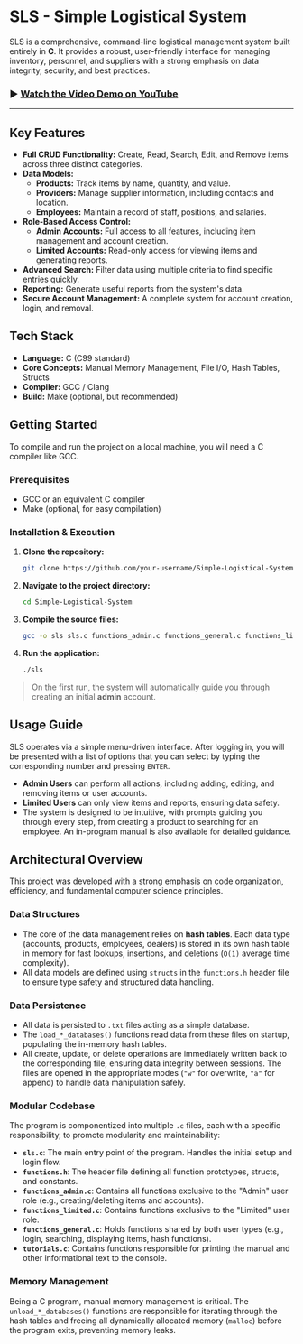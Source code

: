 # SLS - Simple Logistical System

SLS is a comprehensive, command-line logistical management system built entirely in **C**. It provides a robust, user-friendly interface for managing inventory, personnel, and suppliers with a strong emphasis on data integrity, security, and best practices.

### ▶️ [Watch the Video Demo on YouTube](https://www.youtube.com/watch?v=pSxkruwjchE)

---

## Key Features

*   **Full CRUD Functionality:** Create, Read, Search, Edit, and Remove items across three distinct categories.
*   **Data Models:**
    *   **Products:** Track items by name, quantity, and value.
    *   **Providers:** Manage supplier information, including contacts and location.
    *   **Employees:** Maintain a record of staff, positions, and salaries.
*   **Role-Based Access Control:**
    *   **Admin Accounts:** Full access to all features, including item management and account creation.
    *   **Limited Accounts:** Read-only access for viewing items and generating reports.
*   **Advanced Search:** Filter data using multiple criteria to find specific entries quickly.
*   **Reporting:** Generate useful reports from the system's data.
*   **Secure Account Management:** A complete system for account creation, login, and removal.

## Tech Stack

*   **Language:** C (C99 standard)
*   **Core Concepts:** Manual Memory Management, File I/O, Hash Tables, Structs
*   **Compiler:** GCC / Clang
*   **Build:** Make (optional, but recommended)

## Getting Started

To compile and run the project on a local machine, you will need a C compiler like GCC.

### Prerequisites

*   GCC or an equivalent C compiler
*   Make (optional, for easy compilation)

### Installation & Execution

1.  **Clone the repository:**
    ```sh
    git clone https://github.com/your-username/Simple-Logistical-System.git
    ```
2.  **Navigate to the project directory:**
    ```sh
    cd Simple-Logistical-System
    ```
3.  **Compile the source files:**
    ```sh
    gcc -o sls sls.c functions_admin.c functions_general.c functions_limited.c tutorials.c
    ```
4.  **Run the application:**
    ```sh
    ./sls
    ```

> On the first run, the system will automatically guide you through creating an initial **admin** account.

## Usage Guide

SLS operates via a simple menu-driven interface. After logging in, you will be presented with a list of options that you can select by typing the corresponding number and pressing `ENTER`.

*   **Admin Users** can perform all actions, including adding, editing, and removing items or user accounts.
*   **Limited Users** can only view items and reports, ensuring data safety.
*   The system is designed to be intuitive, with prompts guiding you through every step, from creating a product to searching for an employee. An in-program manual is also available for detailed guidance.

## Architectural Overview

This project was developed with a strong emphasis on code organization, efficiency, and fundamental computer science principles.

### Data Structures

*   The core of the data management relies on **hash tables**. Each data type (accounts, products, employees, dealers) is stored in its own hash table in memory for fast lookups, insertions, and deletions (`O(1)` average time complexity).
*   All data models are defined using `structs` in the `functions.h` header file to ensure type safety and structured data handling.

### Data Persistence

*   All data is persisted to `.txt` files acting as a simple database.
*   The `load_*_databases()` functions read data from these files on startup, populating the in-memory hash tables.
*   All create, update, or delete operations are immediately written back to the corresponding file, ensuring data integrity between sessions. The files are opened in the appropriate modes (`"w"` for overwrite, `"a"` for append) to handle data manipulation safely.

### Modular Codebase

The program is componentized into multiple `.c` files, each with a specific responsibility, to promote modularity and maintainability:

*   **`sls.c`**: The main entry point of the program. Handles the initial setup and login flow.
*   **`functions.h`**: The header file defining all function prototypes, structs, and constants.
*   **`functions_admin.c`**: Contains all functions exclusive to the "Admin" user role (e.g., creating/deleting items and accounts).
*   **`functions_limited.c`**: Contains functions exclusive to the "Limited" user role.
*   **`functions_general.c`**: Holds functions shared by both user types (e.g., login, searching, displaying items, hash functions).
*   **`tutorials.c`**: Contains functions responsible for printing the manual and other informational text to the console.

### Memory Management

Being a C program, manual memory management is critical. The `unload_*_databases()` functions are responsible for iterating through the hash tables and freeing all dynamically allocated memory (`malloc`) before the program exits, preventing memory leaks.
